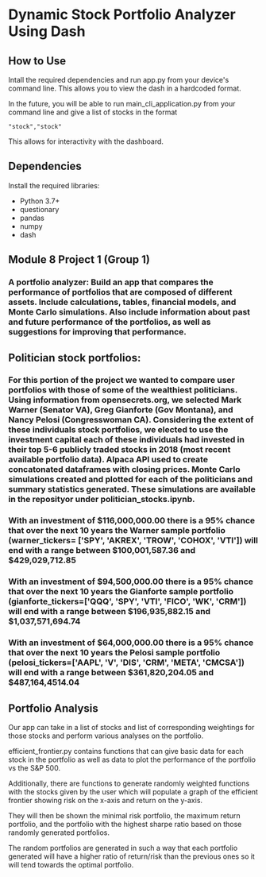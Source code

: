 
# Dynamic Stock Portfolio Analyzer Using Dash

## How to Use
Intall the required dependencies and run app.py from your device's command line. This allows you to view the dash in a hardcoded format.

In the future, you will be able to run main_cli_application.py from your command line and give a list of stocks in the format 
```
"stock","stock"
```
This allows for interactivity with the dashboard.
## Dependencies
Install the required libraries:
- Python 3.7+
- questionary
- pandas
- numpy
- dash


## Module 8 Project 1 (Group 1)
### A portfolio analyzer: Build an app that compares the performance of portfolios that are composed of different assets. Include calculations, tables, financial models, and Monte Carlo simulations. Also include information about past and future performance of the portfolios, as well as suggestions for improving that performance.

## Politician stock portfolios:

### For this portion of the project we wanted to compare user portfolios with those of some of the wealthiest politicians. Using information from opensecrets.org, we selected Mark Warner (Senator VA), Greg Gianforte (Gov Montana), and Nancy Pelosi (Congresswoman CA). Considering the extent of these individuals stock portfolios, we elected to use the investment capital each of these individuals had invested in their top 5-6 publicly traded stocks in 2018 (most recent available portfolio data). Alpaca API used to create concatonated dataframes with closing prices. Monte Carlo simulations created and plotted for each of the politicians and summary statistics generated. These simulations are available in the reposityor under politician_stocks.ipynb.

### With an investment of $116,000,000.00 there is a 95% chance that over the next 10 years the Warner sample portfolio (warner_tickers= ['SPY', 'AKREX', 'TROW', 'COHOX', 'VTI']) will end with a range between $100,001,587.36 and $429,029,712.85

### With an investment of $94,500,000.00 there is a 95% chance that over the next 10 years the Gianforte sample portfolio (gianforte_tickers=['QQQ', 'SPY', 'VTI', 'FICO', 'WK', 'CRM']) will end with a range between $196,935,882.15 and $1,037,571,694.74


### With an investment of $64,000,000.00 there is a 95% chance that over the next 10 years the Pelosi sample portfolio (pelosi_tickers=['AAPL', 'V', 'DIS', 'CRM', 'META', 'CMCSA']) will end with a range between $361,820,204.05 and $487,164,4514.04


## Portfolio Analysis
Our app can take in a list of stocks and list of corresponding weightings for those stocks and perform various analyses on the portfolio.

efficient_frontier.py contains functions that can give basic data for each stock in the portfolio as well as data to plot the performance of the portfolio vs the S&P 500. 

Additionally, there are functions to generate randomly weighted functions with the stocks given by the user which will populate a graph of the efficient frontier showing risk on the x-axis and return on the y-axis.

They will then be shown the minimal risk portfolio, the maximum return portfolio, and the portfolio with the highest sharpe ratio based on those randomly generated portfolios. 

The random portfolios are generated in such a way that each portfolio generated will have a higher ratio of return/risk than the previous ones so it will tend towards the optimal portfolio.



